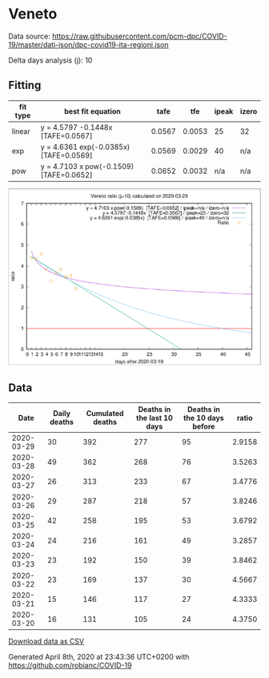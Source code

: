 # Veneto

Data source: https://raw.githubusercontent.com/pcm-dpc/COVID-19/master/dati-json/dpc-covid19-ita-regioni.json

Delta days analysis (j): 10

## Fitting 
|fit type|best fit equation|tafe|tfe|ipeak|izero|
|-------|-----|--------|------|---|---|
|linear|y = 4.5797 -0.1448x  [TAFE=0.0567]|0.0567|0.0053|25|32|
|exp|y = 4.6361 exp(-0.0385x)  [TAFE=0.0569]|0.0569|0.0029|40|n/a|
|pow|y = 4.7103 x pow(-0.1509)  [TAFE=0.0652]|0.0652|0.0032|n/a|n/a|

![Plot](COVID-19_veneto_j10_2020-03-29.png)

## Data
|Date|Daily deaths|Cumulated deaths|Deaths in the last 10 days|Deaths in the 10 days before|ratio|
|----|----------|-----------|-------|--------------------|-----|
|2020-03-29|30|392|277|95|2.9158|
|2020-03-28|49|362|268|76|3.5263|
|2020-03-27|26|313|233|67|3.4776|
|2020-03-26|29|287|218|57|3.8246|
|2020-03-25|42|258|195|53|3.6792|
|2020-03-24|24|216|161|49|3.2857|
|2020-03-23|23|192|150|39|3.8462|
|2020-03-22|23|169|137|30|4.5667|
|2020-03-21|15|146|117|27|4.3333|
|2020-03-20|16|131|105|24|4.3750|

[Download data as CSV](COVID-19_veneto_j10_2020-03-29.csv)

Generated April 8th, 2020 at 23:43:36 UTC+0200 with https://github.com/robianc/COVID-19
